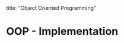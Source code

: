 <frontmatter>
title: "Object Oriented Programming"
</frontmatter>

<link rel="stylesheet" href="{{baseUrl}}/css/textbook.css">

<div class="website-content" id="all">

<div id="title">

# OOP - Implementation
</div>

<div id="main">

<include src="classes/embed.md" boilerplate  />
<include src="classLevelMembers/embed.md" boilerplate  />
<include src="associations/embed.md" boilerplate  />
<include src="dependencies/embed.md" boilerplate  />
<include src="composition/embed.md" boilerplate  />
<include src="aggregation/embed.md" boilerplate  />
<include src="associationClasses/embed.md" boilerplate  />
<include src="inheritance/embed.md" boilerplate  />
<include src="overriding/embed.md" boilerplate  />
<include src="overloading/embed.md" boilerplate  />
<include src="interfaces/embed.md" boilerplate  />
<include src="abstractClasses/embed.md" boilerplate  />
<include src="polymorphism/embed.md" boilerplate  />

</div>

</div>
